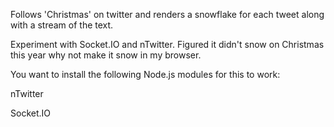 Follows 'Christmas' on twitter and renders a snowflake for each tweet along with a stream of the text. 

Experiment with Socket.IO and nTwitter. Figured it didn't snow on Christmas this year why not make it snow in my browser. 

You want to install the following Node.js modules for this to work: 

nTwitter 

Socket.IO 
